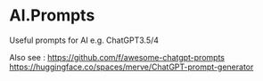 # AI.Prompts
Useful prompts for AI e.g. ChatGPT3.5/4

Also see :
https://github.com/f/awesome-chatgpt-prompts
https://huggingface.co/spaces/merve/ChatGPT-prompt-generator